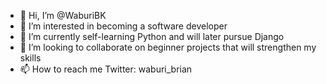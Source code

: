 - 👋 Hi, I’m @WaburiBK
- 👀 I’m interested in becoming a software developer 
- 🌱 I’m currently self-learning Python and will later pursue Django
- 💞️ I’m looking to collaborate on beginner projects that will strengthen my skills
- 📫 How to reach me Twitter: waburi_brian

<!---
WaburiBK/WaburiBK is a ✨ special ✨ repository because its `README.md` (this file) appears on your GitHub profile.
You can click the Preview link to take a look at your changes.
--->

